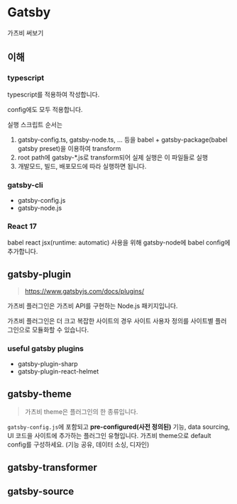 # Gatsby

가츠비 써보기

## 이해

### typescript

typescript를 적용하여 작성합니다.

config에도 모두 적용합니다.

실행 스크립트 순서는

1. gatsby-config.ts, gatsby-node.ts, ... 등을 babel + gatsby-package(babel gatsby preset)을 이용하여 transform
2. root path에 gatsby-\*.js로 transform되어 실제 실행은 이 파일들로 실행
3. 개발모드, 빌드, 배포모드에 따라 실행하면 됩니다.

### gatsby-cli

- gatsby-config.js
- gatsby-node.js

### React 17

babel react jsx(runtime: automatic) 사용을 위해 gatsby-node에 babel config에 추가합니다.

## gatsby-plugin

> https://www.gatsbyjs.com/docs/plugins/

가츠비 플러그인은 가츠비 API를 구현하는 Node.js 패키지입니다.

가츠비 플러그인은 더 크고 복잡한 사이트의 경우 사이트 사용자 정의를 사이트별 플러그인으로 모듈화할 수 있습니다.

### useful gatsby plugins

- gatsby-plugin-sharp
- gatsby-plugin-react-helmet

## gatsby-theme

> 가츠비 theme은 플러그인의 한 종류입니다.

`gatsby-config.js`에 포함되고 **pre-configured(사전 정의된)** 기능, data sourcing, UI 코드을 사이트에 추가하는 플러그인 유형입니다.
가츠비 theme으로 default config를 구성하세요.
(기능 공유, 데이터 소싱, 디자인)

## gatsby-transformer

## gatsby-source
